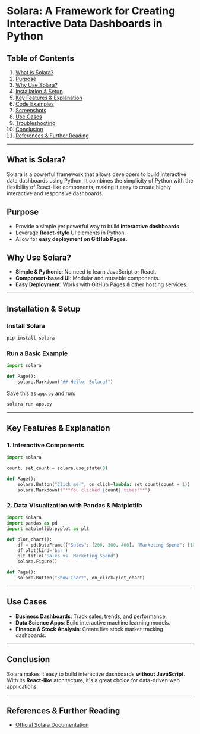 # Solara: A Framework for Creating Interactive Data Dashboards in Python

## Table of Contents
1. [What is Solara?](#what-is-solara)
2. [Purpose](#purpose)
3. [Why Use Solara?](#why-use-solara)
4. [Installation & Setup](#installation--setup)
5. [Key Features & Explanation](#key-features--explanation)
6. [Code Examples](#code-examples)
7. [Screenshots](#screenshots)
8. [Use Cases](#use-cases)
9. [Troubleshooting](#troubleshooting)
10. [Conclusion](#conclusion)
11. [References & Further Reading](#references--further-reading)

---

## What is Solara?
Solara is a powerful framework that allows developers to build interactive data dashboards using Python. It combines the simplicity of Python with the flexibility of React-like components, making it easy to create highly interactive and responsive dashboards.

## Purpose
- Provide a simple yet powerful way to build **interactive dashboards**.
- Leverage **React-style** UI elements in Python.
- Allow for **easy deployment on GitHub Pages**.

## Why Use Solara?
- **Simple & Pythonic**: No need to learn JavaScript or React.
- **Component-based UI**: Modular and reusable components.
- **Easy Deployment**: Works with GitHub Pages & other hosting services.

---

## Installation & Setup
### Install Solara
```bash
pip install solara
```

### Run a Basic Example
```python
import solara

def Page():
    solara.Markdown("## Hello, Solara!")
```
Save this as `app.py` and run:
```bash
solara run app.py
```

---

## Key Features & Explanation
### 1. Interactive Components
```python
import solara

count, set_count = solara.use_state(0)

def Page():
    solara.Button("Click me!", on_click=lambda: set_count(count + 1))
    solara.Markdown(f"**You clicked {count} times!**")
```

### 2. Data Visualization with Pandas & Matplotlib
```python
import solara
import pandas as pd
import matplotlib.pyplot as plt

def plot_chart():
    df = pd.DataFrame({"Sales": [200, 300, 400], "Marketing Spend": [100, 150, 250]})
    df.plot(kind='bar')
    plt.title("Sales vs. Marketing Spend")
    solara.Figure()

def Page():
    solara.Button("Show Chart", on_click=plot_chart)
```

---


## Use Cases
- **Business Dashboards**: Track sales, trends, and performance.
- **Data Science Apps**: Build interactive machine learning models.
- **Finance & Stock Analysis**: Create live stock market tracking dashboards.

---

## Conclusion
Solara makes it easy to build interactive dashboards **without JavaScript**. With its **React-like** architecture, it's a great choice for data-driven web applications.

---

## References & Further Reading
- [Official Solara Documentation](https://solara.dev/)
